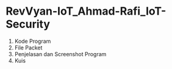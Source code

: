 # RevVyan-IoT_Ahmad-Rafi_IoT-Security
1. Kode Program
2. File Packet
3. Penjelasan dan Screenshot Program
4. Kuis
